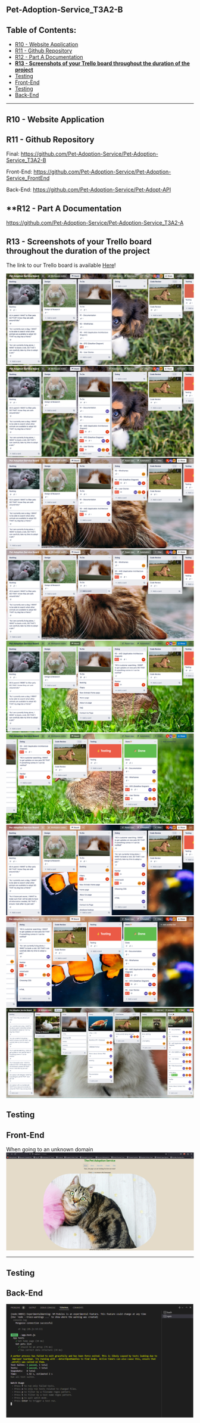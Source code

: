 ## Pet-Adoption-Service_T3A2-B

## **Table of Contents:** <!-- omit in toc -->
  - [R10 - Website Application](#r10---website-application)
  - [R11 - Github Repository](#r11---github-repository)
  - [R12 - Part A Documentation](#r12---part-a-documentation)
  - [**R13 - Screenshots of your Trello board throughout the duration of the project**](#r13---screenshots-of-your-trello-board-throughout-the-duration-of-the-project)
  - [Testing](#testing)
  - [Front-End](#front-end)
  - [Testing](#testing-1)
  - [Back-End](#back-end)

---

## R10 - Website Application


## R11 - Github Repository
Final: https://github.com/Pet-Adoption-Service/Pet-Adoption-Service_T3A2-B

Front-End: https://github.com/Pet-Adoption-Service/Pet-Adoption-Service_FrontEnd

Back-End: https://github.com/Pet-Adoption-Service/Pet-Adopt-API



## **R12 - Part A Documentation
https://github.com/Pet-Adoption-Service/Pet-Adoption-Service_T3A2-A

## **R13 - Screenshots of your Trello board throughout the duration of the project**

The link to our Trello board is available [Here](https://trello.com/b/XB2z1h7g
)!

![screenshot1](docs/Screenshot1.png)
![screenshot2](docs/Screenshot2.png)
![screenshot3](docs/Screenshot3.png)
![screenshot4](docs/Screenshot4.png)
![screenshot5a](docs/Screenshot5a.png)
![screenshot5b](docs/Screenshot5b.png)
![screenshot6a](docs/Screenshot6a.png)
![screenshot6b](docs/Screenshot6b.png)
![TrelloBoard7](docs/TrelloBoard7.png)

## Testing
## Front-End 
When going to an unknown domain
![ErrorTest1](docs/errortest.png)

---

## Testing
## Back-End 
![screentest](docs/screentest.png)

